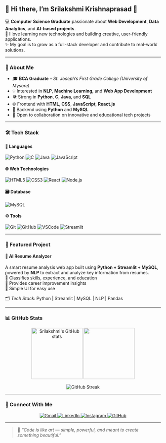 ## 🌸 Hi there, I’m **Srilakshmi Krishnaprasad** 👋  

💻 **Computer Science Graduate** passionate about **Web Development**, **Data Analytics**, and **AI-based projects**.  
🌱 I love learning new technologies and building creative, user-friendly applications.  
✨ My goal is to grow as a full-stack developer and contribute to real-world solutions.

---

### 🧠 About Me  
- 🎓 **BCA Graduate** – *St. Joseph’s First Grade College (University of Mysore)*  
- 💡 Interested in **NLP**, **Machine Learning**, and **Web App Development**  
- 🛠️ Strong in **Python**, **C**, **Java**, and **SQL**  
- 🌐 Frontend with **HTML**, **CSS**, **JavaScript**, **React.js**  
- 🧩 Backend using **Python** and **MySQL**  
- 🤝 Open to collaboration on innovative and educational tech projects  

---

### 🛠️ Tech Stack  

#### 💬 Languages  
![Python](https://img.shields.io/badge/Python-3776AB?style=for-the-badge&logo=python&logoColor=white)
![C](https://img.shields.io/badge/C-00599C?style=for-the-badge&logo=c&logoColor=white)
![Java](https://img.shields.io/badge/Java-ED8B00?style=for-the-badge&logo=openjdk&logoColor=white)
![JavaScript](https://img.shields.io/badge/JavaScript-F7DF1E?style=for-the-badge&logo=javascript&logoColor=black)

#### 🌐 Web Technologies  
![HTML5](https://img.shields.io/badge/HTML5-E34F26?style=for-the-badge&logo=html5&logoColor=white)
![CSS3](https://img.shields.io/badge/CSS3-1572B6?style=for-the-badge&logo=css3&logoColor=white)
![React](https://img.shields.io/badge/React-20232A?style=for-the-badge&logo=react&logoColor=61DAFB)
![Node.js](https://img.shields.io/badge/Node.js-339933?style=for-the-badge&logo=node.js&logoColor=white)

#### 🗃️ Database  
![MySQL](https://img.shields.io/badge/MySQL-005C84?style=for-the-badge&logo=mysql&logoColor=white)

#### ⚙️ Tools  
![Git](https://img.shields.io/badge/Git-F05032?style=for-the-badge&logo=git&logoColor=white)
![GitHub](https://img.shields.io/badge/GitHub-181717?style=for-the-badge&logo=github&logoColor=white)
![VSCode](https://img.shields.io/badge/VS%20Code-0078D4?style=for-the-badge&logo=visual-studio-code&logoColor=white)
![Streamlit](https://img.shields.io/badge/Streamlit-FF4B4B?style=for-the-badge&logo=streamlit&logoColor=white)

---

### 🚀 Featured Project  

#### 🧠 **AI Resume Analyzer**  
A smart resume analysis web app built using **Python + Streamlit + MySQL**, powered by **NLP** to extract and analyze key information from resumes.  
🔹 Classifies skills, experience, and education  
🔹 Provides career improvement insights  
🔹 Simple UI for easy use  

🗂️ *Tech Stack:* Python | Streamlit | MySQL | NLP | Pandas  

---

### 📊 GitHub Stats  

<p align="center">
  <img src="https://github-readme-stats.vercel.app/api?username=Srilakshr&show_icons=true&theme=radical" alt="Srilakshmi's GitHub stats" height="165"/>
  <img src="https://github-readme-stats.vercel.app/api/top-langs/?username=Srilakshr&layout=compact&theme=radical" height="165"/>
</p>

<p align="center">
  <img src="https://github-readme-streak-stats.herokuapp.com/?user=Srilakshr&theme=radical" alt="GitHub Streak"/>
</p>

---

### 🌸 Connect With Me  

<p align="center">
  <a href="mailto:srilakshmikrishnaprasad2003@gmail.com">
    <img src="https://img.shields.io/badge/Gmail-D14836?style=for-the-badge&logo=gmail&logoColor=white" alt="Gmail"/>
  </a>
  <a href="https://www.linkedin.com/in/srilakshmi-krishnaprasad" target="_blank">
    <img src="https://img.shields.io/badge/LinkedIn-0077B5?style=for-the-badge&logo=linkedin&logoColor=white" alt="LinkedIn"/>
  </a>
  <a href="https://www.instagram.com/srilakshmi._krishnaprasad" target="_blank">
    <img src="https://img.shields.io/badge/Instagram-E4405F?style=for-the-badge&logo=instagram&logoColor=white" alt="Instagram"/>
  </a>
  <a href="https://github.com/Srilakshr" target="_blank">
    <img src="https://img.shields.io/badge/GitHub-181717?style=for-the-badge&logo=github&logoColor=white" alt="GitHub"/>
  </a>
</p>

---

> 💬 *“Code is like art — simple, powerful, and meant to create something beautiful.”*
